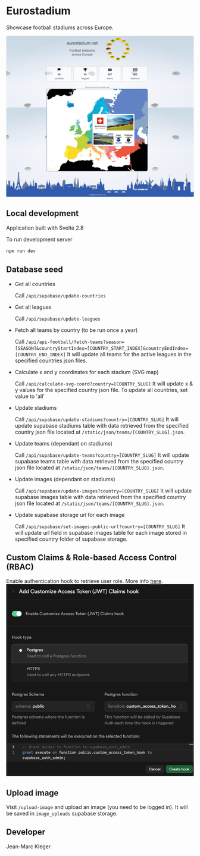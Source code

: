 # Eurostadium

Showcase football stadiums across Europe.

![homepage](/static/images/homepage.jpg)

## Local development

Application built with Svelte 2.8

To run development server
```bash
npm run dev
```

## Database seed

- Get all countries

  Call `/api/supabase/update-countries`

- Get all leagues

  Call `/api/supabase/update-leagues`

- Fetch all teams by country (to be run once a year)

  Call
  `/api/api-football/fetch-teams?season=[SEASON]&countryStartIndex=[COUNTRY_START_INDEX]&countryEndIndex=[COUNTRY_END_INDEX]`
  It will update all teams for the active leagues in the specified countries
  json files.

- Calculate x and y coordinates for each stadium (SVG map)

  Call `/api/calculate-svg-coord?country=[COUNTRY_SLUG]` It will update x & y
  values for the specified country json file. To update all countries, set value
  to 'all'

- Update stadiums

  Call `/api/supabase/update-stadiums?country=[COUNTRY_SLUG]` It will update
  supabase stadiums table with data retrieved from the specified country json
  file located at `/static/json/teams/[COUNTRY_SLUG].json`.

- Update teams (dependant on stadiums)

  Call `/api/supabase/update-teams?country=[COUNTRY_SLUG]` It will update
  supabase teams table with data retrieved from the specified country json file
  located at `/static/json/teams/[COUNTRY_SLUG].json`.

- Update images (dependant on stadiums)

  Call `/api/supabase/update-images?country=[COUNTRY_SLUG]` It will update
  supabase images table with data retrieved from the specified country json file
  located at `/static/json/teams/[COUNTRY_SLUG].json`.

- Update supabase storage url for each image

  Call `/api/supabase/set-images-public-url?country=[COUNTRY_SLUG]` It will
  update url field in supabase images table for each image stored in specified
  country folder of supabase storage.

## Custom Claims & Role-based Access Control (RBAC)

Enable authentication hook to retrieve user role. More info
[here](https://supabase.com/docs/guides/database/postgres/custom-claims-and-role-based-access-control-rbac?queryGroups=language&language=plpgsql).
![enable_authentication_hook](/static/images/enable_authentication_hook.jpg)

## Upload image

Visit `/upload-image` and upload an image (you need to be logged in). It will be
saved in `image_uploads` supabase storage.

## Developer

Jean-Marc Kleger
